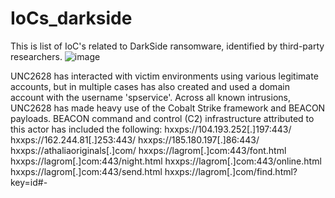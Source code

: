# IoCs_darkside
This is list of IoC's related to DarkSide ransomware, identified by third-party researchers.
![image](https://user-images.githubusercontent.com/53063357/118550958-91517700-b71a-11eb-83dc-9c503e918caf.png)

UNC2628 has interacted with victim environments using various legitimate accounts, but in multiple cases has also created and used a domain account with the username 'spservice'. Across all known intrusions, UNC2628 has made heavy use of the Cobalt Strike framework and BEACON payloads. BEACON command and control (C2) infrastructure attributed to this actor has included the following:
hxxps://104.193.252[.]197:443/
hxxps://162.244.81[.]253:443/
hxxps://185.180.197[.]86:443/
hxxps://athaliaoriginals[.]com/
hxxps://lagrom[.]com:443/font.html
hxxps://lagrom[.]com:443/night.html
hxxps://lagrom[.]com:443/online.html
hxxps://lagrom[.]com:443/send.html
hxxps://lagrom[.]com/find.html?key=id#-
